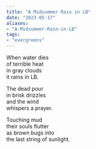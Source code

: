 ```yaml
---
title: "A Midsummer Rain in LB"
date: "2023-05-17"
aliases:
- "A-Midsummer-Rain-in-LB"
tags:
- "evergreens"
---
```


When water dies  
of terrible heat  
in gray clouds  
it rains in LB.  

The dead pour  
in brisk drizzles  
and the wind  
whispers a prayer.  

Touching mud  
their souls flutter  
as brown bugs into  
the last string of sunlight.  